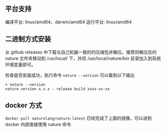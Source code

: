 
## 平台支持

编译平台:  linux/amd64、darwin/amd64
运行平台: linux/amd64


## 二进制方式安装

从 github releases 中下载与自己机器一致的的压缩包并解压。推荐将解压后的 nature 文件夹移动到 /usr/local/ 下，并将 /usr/local/nature/bin 目录加入到系统环境变量即可。

检查是否安装成功，执行命令 `nature --version` 可以看到以下输出
```shell
> nature --version
nature version x.x.x - release build xxxx-xx-xx
```

## docker 方式

`docker pull naturelang/nature:latest`   已经完成了上面的镜像，可以进到 docker 内部直接使用 nature 命令


